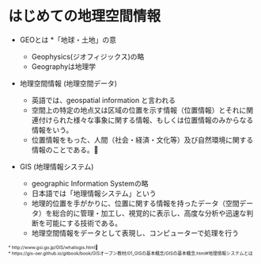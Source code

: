 はじめての地理空間情報
===

* GEOとは
    *「地球・土地」の意
    * Geophysics(ジオフィジックス)の略
    * Geographyは地理学

* 地理空間情報 (地理空間データ)
    * 英語では、geospatial information と言われる
    * 空間上の特定の地点又は区域の位置を示す情報（位置情報）とそれに関連付けられた様々な事象に関する情報、もしくは位置情報のみからなる情報をいう。
    * 位置情報をもった、人間（社会・経済・文化等）及び自然環境に関する情報のことである。

* GIS (地理情報システム)
    * geographic Information Systemの略
    * 日本語では「地理情報システム」という
    * 地理的位置を手がかりに、位置に関する情報を持ったデータ（空間データ）を総合的に管理・加工し、視覚的に表示し、高度な分析や迅速な判断を可能にする技術である。
    * 地理空間情報をデータとして表現し、コンピューターで処理を行う


<div style="font-size:xx-small">
* http://www.gsi.go.jp/GIS/whatisgis.html <br>
* https://gis-oer.github.io/gitbook/book/GISオープン教材/01_GISの基本概念/GISの基本概念.html#地理情報システムとは
</div>
